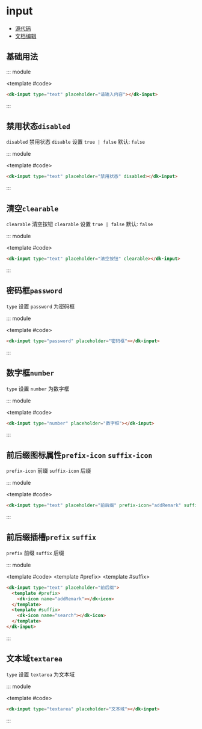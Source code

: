 # input

- [源代码](https://github.com/CadWalaDers/dk-ui/tree/master/packages/components/dkinput)
- [文档编辑](https://github.com/CadWalaDers/dk-ui/blob/master/docs/components/input.md)

## 基础用法

::: module

<template #code>
<dk-input type="text" placeholder="请输入内容"></dk-input>
</template>

```html
<dk-input type="text" placeholder="请输入内容"></dk-input>
```

:::

## 禁用状态`disabled`

`disabled` 禁用状态 `disable` 设置 `true | false` 默认: `false`

::: module

<template #code>
<dk-input type="text" placeholder="禁用状态" disabled></dk-input>
</template>

```html
<dk-input type="text" placeholder="禁用状态" disabled></dk-input>
```

:::

## 清空`clearable`

`clearable` 清空按钮 `clearable` 设置 `true | false` 默认: `false`

::: module

<template #code>
<dk-input type="text" placeholder="清空按钮" clearable></dk-input>
</template>

```html
<dk-input type="text" placeholder="清空按钮" clearable></dk-input>
```

:::

## 密码框`password`

`type` 设置 `password` 为密码框

::: module

<template #code>
<dk-input type="password" placeholder="密码框"></dk-input>
</template>

```html
<dk-input type="password" placeholder="密码框"></dk-input>
```

:::

## 数字框`number`

`type` 设置 `number` 为数字框

::: module

<template #code>
<dk-input type="number" placeholder="数字框"></dk-input>
</template>

```html
<dk-input type="number" placeholder="数字框"></dk-input>
```

:::

## 前后缀图标属性`prefix-icon` `suffix-icon`

`prefix-icon` 前缀 `suffix-icon` 后缀

::: module

<template #code>
<dk-input type="text" placeholder="前后缀" prefix-icon="addRemark" suffix-icon="search"></dk-input>
</template>

```html
<dk-input type="text" placeholder="前后缀" prefix-icon="addRemark" suffix-icon="search"></dk-input>
```

:::

## 前后缀插槽`prefix` `suffix`

`prefix` 前缀 `suffix` 后缀

::: module

<template #code>
<dk-input type="text" placeholder="前后缀">
  <template #prefix>
    <dk-icon name="addRemark"></dk-icon>
  </template>
  <template #suffix>
    <dk-icon name="search"></dk-icon>
  </template>
</dk-input>
</template>

```html
<dk-input type="text" placeholder="前后缀">
  <template #prefix>
    <dk-icon name="addRemark"></dk-icon>
  </template>
  <template #suffix>
    <dk-icon name="search"></dk-icon>
  </template>
</dk-input>
```

:::

## 文本域`textarea`

`type` 设置 `textarea` 为文本域

::: module

<template #code>
<dk-input type="textarea" placeholder="文本域"></dk-input>
</template>

```html
<dk-input type="textarea" placeholder="文本域"></dk-input>
```

:::

